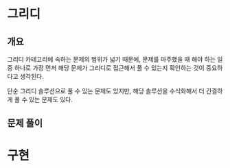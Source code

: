 # 그리디
## 개요
그리디 카테고리에 속하는 문제의 범위가 넓기 때문에,
문제를 마주했을 때 해야 하는 일 중 하나로 가장 먼저 
해당 문제가 그리디로 접근해서 풀 수 있는지 확인하는 것이 중요하다고 생각된다.

단순 그리디 솔루션으로 풀 수 있는 문제도 있지만,
해당 솔루션을 수식화해서 더 간결하게 풀 수 있는 문제도 있다.

## 문제 풀이


# 구현
